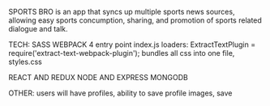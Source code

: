 SPORTS BRO is an app that syncs up multiple sports news sources, allowing easy sports concumption, sharing, and promotion of sports related dialogue and talk. 

TECH: 
SASS
WEBPACK 4
    entry point index.js
    loaders: ExtractTextPlugin = require('extract-text-webpack-plugin');
         bundles all css into one file, styles.css

    
REACT AND REDUX
NODE AND EXPRESS
MONGODB

OTHER: users will have profiles, ability to save profile images, save 